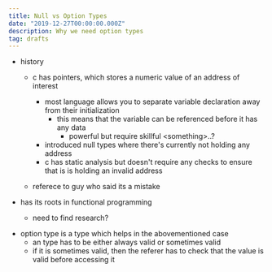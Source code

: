 ```yaml
---
title: Null vs Option Types
date: "2019-12-27T00:00:00.000Z"
description: Why we need option types
tag: drafts
---
```


- history

  - c has pointers, which stores a numeric value of an address of interest

    - most language allows you to separate variable declaration away from their initialization
      - this means that the variable can be referenced before it has any data
        - powerful but require skillful \<something>..?
    - introduced null types where there's currently not holding any address
    - c has static analysis but doesn't require any checks to ensure that is is holding an invalid address

  - referece to guy who said its a mistake

- has its roots in functional programming
  - need to find research?

* option type is a type which helps in the abovementioned case
  - an type has to be either always valid or sometimes valid
  - if it is sometimes valid, then the referer has to check that the value is valid before accessing it
